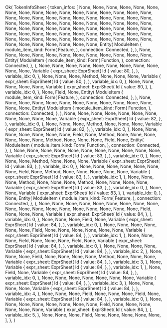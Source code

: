Ok(
    TokenInfoSheet {
        token_infos: [
            None,
            None,
            None,
            None,
            None,
            None,
            None,
            None,
            None,
            None,
            None,
            None,
            None,
            None,
            None,
            None,
            None,
            None,
            None,
            None,
            None,
            None,
            None,
            None,
            None,
            None,
            None,
            None,
            None,
            None,
            None,
            None,
            None,
            None,
            None,
            None,
            None,
            None,
            None,
            None,
            None,
            None,
            None,
            None,
            None,
            None,
            None,
            None,
            None,
            None,
            None,
            None,
            None,
            None,
            None,
            None,
            None,
            None,
            None,
            None,
            None,
            None,
            None,
            None,
            None,
            None,
            None,
            None,
            None,
            None,
            None,
            None,
            None,
            None,
            None,
            None,
            None,
            None,
            None,
            Entity(
                ModuleItem {
                    module_item_kind: Form(
                        Feature,
                    ),
                    connection: Connected,
                },
            ),
            None,
            None,
            None,
            None,
            None,
            None,
            None,
            None,
            None,
            None,
            None,
            None,
            Entity(
                ModuleItem {
                    module_item_kind: Form(
                        Function,
                    ),
                    connection: Connected,
                },
            ),
            None,
            None,
            None,
            None,
            None,
            None,
            None,
            None,
            None,
            None,
            None,
            Variable {
                expr_sheet: ExprSheet(
                    Id {
                        value: 80,
                    },
                ),
                variable_idx: 0,
            },
            None,
            None,
            None,
            Method,
            None,
            None,
            None,
            Variable {
                expr_sheet: ExprSheet(
                    Id {
                        value: 80,
                    },
                ),
                variable_idx: 0,
            },
            None,
            None,
            None,
            None,
            None,
            Variable {
                expr_sheet: ExprSheet(
                    Id {
                        value: 80,
                    },
                ),
                variable_idx: 0,
            },
            None,
            Field,
            None,
            Entity(
                ModuleItem {
                    module_item_kind: Form(
                        Feature,
                    ),
                    connection: Connected,
                },
            ),
            None,
            None,
            None,
            None,
            None,
            None,
            None,
            None,
            None,
            None,
            None,
            None,
            None,
            None,
            Entity(
                ModuleItem {
                    module_item_kind: Form(
                        Function,
                    ),
                    connection: Connected,
                },
            ),
            None,
            None,
            None,
            None,
            None,
            None,
            None,
            None,
            None,
            None,
            None,
            Variable {
                expr_sheet: ExprSheet(
                    Id {
                        value: 82,
                    },
                ),
                variable_idx: 0,
            },
            None,
            None,
            None,
            Method,
            None,
            None,
            None,
            Variable {
                expr_sheet: ExprSheet(
                    Id {
                        value: 82,
                    },
                ),
                variable_idx: 0,
            },
            None,
            None,
            None,
            None,
            None,
            None,
            None,
            Field,
            None,
            Method,
            None,
            None,
            None,
            None,
            None,
            None,
            Method,
            None,
            None,
            None,
            Field,
            None,
            Entity(
                ModuleItem {
                    module_item_kind: Form(
                        Function,
                    ),
                    connection: Connected,
                },
            ),
            None,
            None,
            None,
            None,
            None,
            None,
            None,
            None,
            None,
            None,
            None,
            Variable {
                expr_sheet: ExprSheet(
                    Id {
                        value: 83,
                    },
                ),
                variable_idx: 0,
            },
            None,
            None,
            None,
            Method,
            None,
            None,
            None,
            Variable {
                expr_sheet: ExprSheet(
                    Id {
                        value: 83,
                    },
                ),
                variable_idx: 0,
            },
            None,
            None,
            None,
            None,
            None,
            None,
            None,
            Field,
            None,
            Method,
            None,
            None,
            None,
            None,
            None,
            Variable {
                expr_sheet: ExprSheet(
                    Id {
                        value: 83,
                    },
                ),
                variable_idx: 1,
            },
            None,
            None,
            None,
            Method,
            None,
            None,
            None,
            Method,
            None,
            None,
            None,
            None,
            Variable {
                expr_sheet: ExprSheet(
                    Id {
                        value: 83,
                    },
                ),
                variable_idx: 0,
            },
            None,
            None,
            Variable {
                expr_sheet: ExprSheet(
                    Id {
                        value: 83,
                    },
                ),
                variable_idx: 0,
            },
            None,
            Entity(
                ModuleItem {
                    module_item_kind: Form(
                        Feature,
                    ),
                    connection: Connected,
                },
            ),
            None,
            None,
            None,
            None,
            None,
            None,
            None,
            None,
            None,
            None,
            None,
            None,
            None,
            None,
            None,
            None,
            None,
            None,
            None,
            Field,
            None,
            None,
            None,
            Variable {
                expr_sheet: ExprSheet(
                    Id {
                        value: 84,
                    },
                ),
                variable_idx: 0,
            },
            None,
            None,
            None,
            Field,
            None,
            Variable {
                expr_sheet: ExprSheet(
                    Id {
                        value: 84,
                    },
                ),
                variable_idx: 0,
            },
            None,
            None,
            None,
            None,
            None,
            None,
            Field,
            None,
            None,
            None,
            None,
            None,
            None,
            Variable {
                expr_sheet: ExprSheet(
                    Id {
                        value: 84,
                    },
                ),
                variable_idx: 1,
            },
            None,
            None,
            None,
            Field,
            None,
            None,
            None,
            Field,
            None,
            Variable {
                expr_sheet: ExprSheet(
                    Id {
                        value: 84,
                    },
                ),
                variable_idx: 0,
            },
            None,
            None,
            None,
            None,
            Variable {
                expr_sheet: ExprSheet(
                    Id {
                        value: 84,
                    },
                ),
                variable_idx: 2,
            },
            None,
            None,
            None,
            Field,
            None,
            None,
            None,
            None,
            Method,
            None,
            None,
            None,
            Variable {
                expr_sheet: ExprSheet(
                    Id {
                        value: 84,
                    },
                ),
                variable_idx: 3,
            },
            None,
            Variable {
                expr_sheet: ExprSheet(
                    Id {
                        value: 84,
                    },
                ),
                variable_idx: 1,
            },
            None,
            Field,
            None,
            Variable {
                expr_sheet: ExprSheet(
                    Id {
                        value: 84,
                    },
                ),
                variable_idx: 0,
            },
            None,
            None,
            None,
            None,
            None,
            None,
            None,
            Variable {
                expr_sheet: ExprSheet(
                    Id {
                        value: 84,
                    },
                ),
                variable_idx: 3,
            },
            None,
            None,
            None,
            None,
            Variable {
                expr_sheet: ExprSheet(
                    Id {
                        value: 84,
                    },
                ),
                variable_idx: 4,
            },
            None,
            None,
            None,
            Field,
            None,
            None,
            None,
            Field,
            None,
            Variable {
                expr_sheet: ExprSheet(
                    Id {
                        value: 84,
                    },
                ),
                variable_idx: 0,
            },
            None,
            None,
            None,
            None,
            None,
            None,
            None,
            None,
            Field,
            None,
            None,
            None,
            None,
            None,
            None,
            Variable {
                expr_sheet: ExprSheet(
                    Id {
                        value: 84,
                    },
                ),
                variable_idx: 5,
            },
            None,
            None,
            None,
            Field,
            None,
            None,
            None,
            None,
            None,
        ],
    },
)